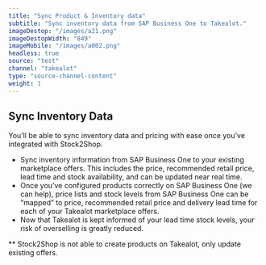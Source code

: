 ```yaml
---
title: "Sync Product & Inventory data"
subtitle: "Sync inventory data from SAP Business One to Takealot."
imageDestop: "/images/a21.png"
imageDestopWidth: "849"
imageMobile: "/images/a002.png"
headless: true
source: "test"
channel: "takealot"
type: "source-channel-content"
weight: 1
---
```


## Sync Inventory Data
You’ll be able to sync inventory data and pricing with ease once you’ve integrated with Stock2Shop.

- Sync inventory information from SAP Business One to your existing marketplace offers. This includes the price, recommended retail price, lead time and stock availability, and can be updated near real time.
- Once you’ve configured products correctly on SAP Business One (we can help), price lists and stock levels from SAP Business One can be “mapped” to price, recommended retail price and delivery lead time for each of your Takealot marketplace offers.
- Now that Takealot is kept informed of your lead time stock levels, your risk of overselling is greatly reduced.

** Stock2Shop is not able to create products on Takealot, only update existing offers.